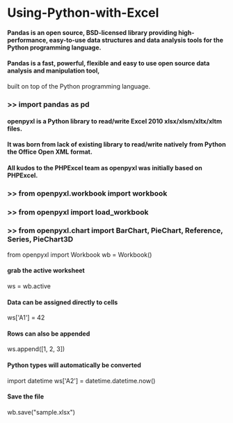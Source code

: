 # Using-Python-with-Excel

#### Pandas is an open source, BSD-licensed library providing high-performance, easy-to-use data structures and data analysis tools for the Python programming language.
#### Pandas is a fast, powerful, flexible and easy to use open source data analysis and manipulation tool,
built on top of the Python programming language.


### >> import pandas as pd

#### openpyxl is a Python library to read/write Excel 2010 xlsx/xlsm/xltx/xltm files.
#### It was born from lack of existing library to read/write natively from Python the Office Open XML format.
#### All kudos to the PHPExcel team as openpyxl was initially based on PHPExcel.

### >> from openpyxl.workbook import workbook
### >> from openpyxl import load_workbook
### >> from openpyxl.chart import BarChart, PieChart, Reference, Series, PieChart3D

from openpyxl import Workbook
wb = Workbook()

#### grab the active worksheet
ws = wb.active

#### Data can be assigned directly to cells
ws['A1'] = 42

#### Rows can also be appended
ws.append([1, 2, 3])

#### Python types will automatically be converted
import datetime
ws['A2'] = datetime.datetime.now()

#### Save the file
wb.save("sample.xlsx")
